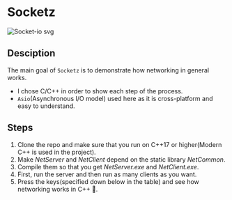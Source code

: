# Socketz

![Socket-io svg](https://github.com/user-attachments/assets/4fcf7cd7-04d5-4c87-9c5b-2d7c5263e0e1)

Desciption
-

The main goal of `Socketz` is to demonstrate how networking in general works.

-  I chose C/C++ in order to show each step of the process.
-  `Asio`(Asynchronous I/O model) used here as it is cross-platform and easy to understand.

Steps
-

1. Clone the repo and make sure that you run on C++17 or higher(Modern C++ is used in the project).
2. Make *NetServer* and *NetClient* depend on the static library *NetCommon*.
3. Compile them so that you get *NetServer.exe* and *NetClient.exe*.
4. First, run the server and then run as many clients as you want.
5. Press the keys(specified down below in the table) and see how networking works in C++ 🤙.
